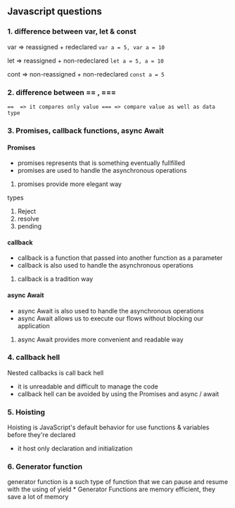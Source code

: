 ## Javascript questions

### 1. difference between var, let & const

var => reassigned + redeclared
`
var a = 5,
var a = 10
`

let => reassigned + non-redeclared
`
let a = 5,
  a = 10
`

cont => non-reassigned + non-redeclared
`
const a = 5
`
### 2. difference between == , ===
`
==  => it compares only value
=== => compare value as well as data type
`

### 3. Promises, callback functions, async Await
#### Promises
* promises represents that is something eventually fullfilled
* promises are used to handle the asynchronous operations
1. promises provide more elegant way

types
1. Reject
2. resolve 
3. pending

#### callback
* callback is a function that passed into another function as a parameter
* callback is also used to handle the asynchronous operations
1. callback is a tradition way

#### async Await
* async Await is also used to handle the asynchronous operations
* async Await allows us to execute our flows without blocking our application
1. async Await provides more convenient and readable way

### 4. callback hell
Nested callbacks is call back hell
* it is unreadable and difficult to manage the code
* callback hell can be avoided by using the Promises and async / await

### 5. Hoisting
Hoisting is JavaScript's default behavior for use functions & variables before they're declared
* it host only declaration and initialization

### 6. Generator function 
generator function is a such type of function that we can pause and resume with the using of yield
* 
Generator Functions are memory efficient, they save a lot of memory



















